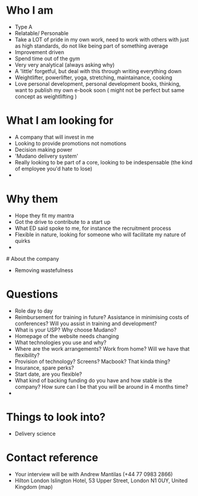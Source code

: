 
# Who I am
- Type A
- Relatable/ Personable 
- Take a LOT of pride in my own work, need to work with others with just as high standards, do not like being part of something average
- Improvement driven
- Spend time out of the gym
- Very very analytical (always asking why)
- A 'little' forgetful, but deal with this through writing everything down
- Weightlifter, powerlifter, yoga, stretching, maintainance, cooking
- Love personal development, personal development books, thinking, want to publish my own e-book soon ( might not be perfect but same concept as weightlifting )

# What I am looking for

- A company that will invest in me
- Looking to provide promotions not nomotions
- Decision making power
- 'Mudano delivery system'
- Really looking to be part of a core, looking to be indespensable (the kind of employee you'd hate to lose)
- 

# Why them
- Hope they fit my mantra
- Got the drive to contribute to a start up
- What ED said spoke to me, for instance the recruitment process
- Flexible in nature, looking for someone who will facilitate my nature of quirks
- 

# About the company
- Removing wastefulness

# Questions

- Role day to day
- Reimbursement for training in future? Assistance in minimising costs of conferences? Will you assist in training and development?
- What is your USP? Why choose Mudano?
- Homepage of the website needs changing
- What technologies you use and why?
- Where are the work arrangements? Work from home? Will we have that flexibility? 
- Provision of technology? Screens? Macbook? That kinda thing?
- Insurance, spare perks?
- Start date, are you flexible? 
- What kind of backing funding do you have and how stable is the company? How sure can I be that you will be around in 4 months time?
- 

# Things to look into?
- Delivery science

# Contact reference
- Your interview will be with Andrew Mantilas (+44 77 0983 2866)
- Hilton London Islington Hotel, 53 Upper Street, London N1 0UY, United Kingdom (map)

